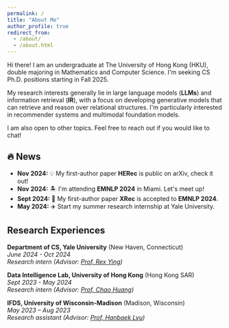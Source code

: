 ```yaml
---
permalink: /
title: "About Me"
author_profile: true
redirect_from: 
  - /about/
  - /about.html
---
```

Hi there! I am an undergraduate at The University of Hong Kong (HKU), double majoring in Mathematics and Computer Science. I'm seeking CS Ph.D. positions starting in Fall 2025.

My research interests generally lie in large language models (**LLMs**) and information retrieval (**IR**), with a focus on developing generative models that can retrieve and reason over relational structures. I'm particularly interested in recommender systems and multimodal foundation models.

I am also open to other topics. Feel free to reach out if you would like to chat!

<!-- Feel free to reach out if you'd like to brainstorm ideas, discuss potential projects, or just geek out about the latest developments in our field. I'm open to other related areas as well. -->

🔥 News
-------

* **Nov 2024:** 💡 My first-author paper **HERec** is public on arXiv, check it out!
* **Nov 2024:** 🏝️ I'm attending **EMNLP 2024** in Miami. Let's meet up!
* **Sept 2024:** 🎉 My first-author paper **XRec** is accepted to **EMNLP 2024**.
* **May 2024:** ✈️ Start my summer research internship at Yale University.

Research Experiences
--------------------

**Department of CS, Yale University** (New Haven, Connecticut)\
*June 2024 - Oct 2024*\
*Research intern (Advisor: [Prof. Rex Ying](https://www.cs.yale.edu/homes/ying-rex/))*

**Data Intelligence Lab, University of Hong Kong** (Hong Kong SAR)\
*Sept 2023 - May 2024*\
*Research intern (Advisor: [Prof. Chao Huang](https://sites.google.com/view/chaoh))*

**IFDS, University of Wisconsin-Madison** (Madison, Wisconsin)\
*May 2023 – Aug 2023*\
*Research assistant (Advisor: [Prof. Hanbaek Lyu](https://hanbaeklyu.com))*
